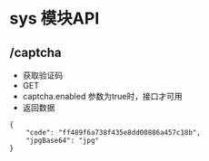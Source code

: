 # sys 模块API
## /captcha
* 获取验证码
* GET
* captcha.enabled 参数为true时，接口才可用
* 返回数据
```
{
    "code": "ff489f6a738f435e8dd00886a457c18b",
    "jpgBase64": "jpg"
}
```
